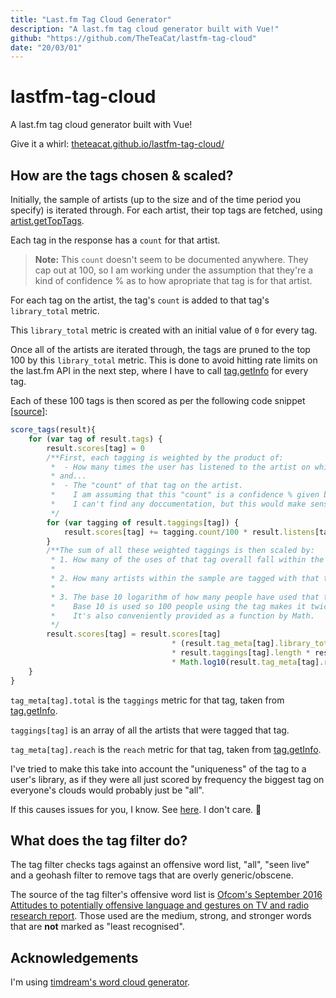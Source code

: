 ```yaml
---
title: "Last.fm Tag Cloud Generator"
description: "A last.fm tag cloud generator built with Vue!"
github: "https://github.com/TheTeaCat/lastfm-tag-cloud"
date: "20/03/01"
---
```


# lastfm-tag-cloud
A last.fm tag cloud generator built with Vue!

Give it a whirl: [theteacat.github.io/lastfm-tag-cloud/](https://theteacat.github.io/lastfm-tag-cloud/)

## How are the tags chosen & scaled?

Initially, the sample of artists (up to the size and of the time period you specify) is iterated through. For each artist, their top tags are fetched, using [artist.getTopTags](https://www.last.fm/api/show/artist.getTopTags). 

Each tag in the response has a `count` for that artist.

>**Note:** This `count` doesn't seem to be documented anywhere. They cap out at 100, so I am working under the assumption that they're a kind of confidence % as to how apropriate that tag is for that artist.

For each tag on the artist, the tag's `count` is added to that tag's `library_total` metric.

This `library_total` metric is created with an initial value of `0` for every tag.

Once all of the artists are iterated through, the tags are pruned to the top 100 by this `library_total` metric. This is done to avoid hitting rate limits on the last.fm API in the next step, where I have to call [tag.getInfo](https://www.last.fm/api/show/tag.getInfo) for every tag.

Each of these 100 tags is then scored as per the following code snippet [[source](https://github.com/TheTeaCat/lastfm-tag-cloud/blob/master/src/assets/js/Generator.js)]:

```javascript
score_tags(result){
    for (var tag of result.tags) {
        result.scores[tag] = 0
        /**First, each tagging is weighted by the product of:
         *  - How many times the user has listened to the artist on which the tag was used,
         * and...
         *  - The "count" of that tag on the artist.
         *    I am assuming that this "count" is a confidence % given by last.fm as to the accuracy of the tag on that artist.
         *    I can't find any doccumentation, but this would make sense, as they cap out at 100.
         */
        for (var tagging of result.taggings[tag]) {
            result.scores[tag] += tagging.count/100 * result.listens[tagging.artist]
        }
        /**The sum of all these weighted taggings is then scaled by:
         * 1. How many of the uses of that tag overall fall within the user's library sample (its "uniqueness" to the sample).
         * 
         * 2. How many artists within the sample are tagged with that tag (its "spread" over the sample).
         * 
         * 3. The base 10 logarithm of how many people have used that tag overall (its "reach"; see last.fm API docs).
         *    Base 10 is used so 100 people using the tag makes it twice as significant as 10 people using the tag; a nice balance.
         *    It's also conveniently provided as a function by Math.
         */
        result.scores[tag] = result.scores[tag] 
                                    * (result.tag_meta[tag].library_total / result.tag_meta[tag].total) 
                                    * result.taggings[tag].length * result.taggings[tag].length
                                    * Math.log10(result.tag_meta[tag].reach)
    }
}
```

`tag_meta[tag].total` is the `taggings` metric for that tag, taken from [tag.getInfo](https://www.last.fm/api/show/tag.getInfo).

`taggings[tag]` is an array of all the artists that were tagged that tag.

`tag_meta[tag].reach` is the `reach` metric for that tag, taken from [tag.getInfo](https://www.last.fm/api/show/tag.getInfo).

I've tried to make this take into account the "uniqueness" of the tag to a user's library, as if they were all just scored by frequency the biggest tag on everyone's clouds would probably just be "all".

If this causes issues for you, I know. See [here](https://github.com/TheTeaCat/lastfm-tag-cloud/issues/10). I don't care. :rowboat:

## What does the tag filter do?

The tag filter checks tags against an offensive word list, "all", "seen live" and a geohash filter to remove tags that are overly generic/obscene.

The source of the tag filter's offensive word list is [Ofcom's September 2016 Attitudes to potentially offensive language and gestures on TV and radio research report](https://www.ofcom.org.uk/__data/assets/pdf_file/0022/91624/OfcomOffensiveLanguage.pdf). Those used are the medium, strong, and stronger words that are **not** marked as "least recognised".

## Acknowledgements

I'm using [timdream's word cloud generator](https://github.com/timdream/wordcloud2.js/).

